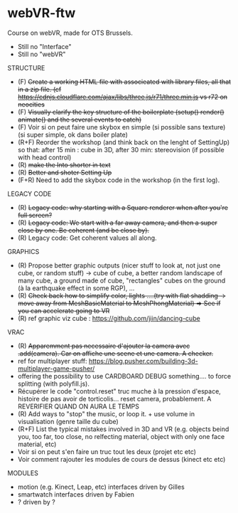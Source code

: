 # webVR-ftw
 Course on webVR, made for OTS Brussels.

* Still no "Interface"
* Still no "webVR"

STRUCTURE
 * (F) ~~Create a working HTML file with associeated with library files, all that in a zip file. (cf https://cdnjs.cloudflare.com/ajax/libs/three.js/r71/three.min.js vs r72 on neocities~~
 * (F) ~~Visually clarify the key structure of the boilerplate (setup() render() animate() and the several events to catch)~~
 * (F) Voir si on peut faire une skybox en simple (si possible sans texture) (si super simple, ok dans boiler plate)
 * (R+F) Reorder the workshop (and think back on the lenght of SettingUp) so that: after 15 min : cube in 3D, after 30 min: stereovision (if possible with head control)
 * (R) ~~make the Into shorter in text~~
 * (R) ~~Better and shoter Setting Up~~
 * (F+R) Need to add the skybox code in the workshop (in the first log).

LEGACY CODE
 * (R) ~~Legacy code: why starting with a Square renderer when after you're full screen?~~
 * (R) ~~Legacy code: We start with a far away camera, and then a super close by one. Be coherent (and be close by).~~
 * (R) Legacy code:  Get coherent values all along.

GRAPHICS
 * (R) Propose better graphic outputs (nicer stuff to look at, not just one cube, or random stuff) -> cube of cube, a better random landscape of many cube, a ground made of cube, "rectangles" cubes on the ground (à la earthquake effect in some RGP), ...
 * (R) ~~Check back how to simplify color, lights ....(try with flat shadding -> move away from MeshBasicMaterial to MeshPhongMaterial) => See if you can accelerate going to VR~~
 * (R) ref graphic viz cube : https://github.com/jiin/dancing-cube

VRAC
 * (R) ~~Apparemment pas necessaire d'ajouter la camera avec .add(camera). Car on affiche une scene et une camera. A checker.~~
 * ref for multiplayer stuff: https://blog.pusher.com/building-3d-multiplayer-game-pusher/
 * offering the possibility to use CARDBOARD DEBUG something.... to force splitting (with polyfill.js).
 * Récupérer le code "control.reset" truc muche à la pression d'espace, histoire de pas avoir de torticolis... reset camera, probablement. A REVERIFIER QUAND ON AURA LE TEMPS
 * (R) Add ways to "stop" the music, or loop it. + use volume in visualisation (genre taille du cube)
 * (R+F) List the typical mistakes involved in 3D and VR (e.g. objects beind you, too far, too close, no relfecting material, object with only one face material, etc)
 * Voir si on peut s'en faire un truc tout les deux (projet etc etc)
 * Voir comment rajouter les modules de cours de dessus (kinect etc etc)

MODULES
 * motion (e.g. Kinect, Leap, etc) interfaces driven by Gilles
 * smartwatch interfaces driven by Fabien
 * ? driven by ?
